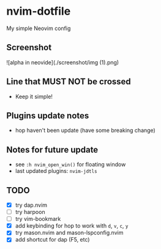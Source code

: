 # nvim-dotfile

My simple Neovim config

## Screenshot
![alpha in neovide](./screenshot/img (1).png) 

## Line that MUST NOT be crossed

- Keep it simple!

## Plugins update notes

- hop haven't been update (have some breaking change)

## Notes for future update

- see `:h nvim_open_win()` for floating window
- last updated plugins: `nvim-jdtls`

## TODO

- [x] try dap.nvim
- [ ] try harpoon
- [ ] try vim-bookmark
- [x] add keybinding for hop to work with `d`, `v`, `c`, `y`
- [x] try mason.nvim and mason-lspconfig.nvim
- [x] add shortcut for dap (F5, etc)
